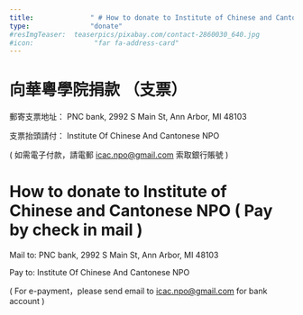 ```yaml
---
title:              " # How to donate to Institute of Chinese and Cantonese NPO"
type:               "donate"
#resImgTeaser:  teaserpics/pixabay.com/contact-2860030_640.jpg
#icon:               "far fa-address-card"
---
```


# 向華粵學院捐款 （支票）

郵寄支票地址： PNC bank, 2992 S Main St, Ann Arbor, MI 48103

支票抬頭請付： Institute Of Chinese And Cantonese NPO

( 如需電子付款，請電郵 icac.npo@gmail.com 索取銀行賬號 )

# How to donate to Institute of Chinese and Cantonese NPO ( Pay by check in mail )

Mail to: PNC bank, 2992 S Main St, Ann Arbor, MI 48103

Pay to: Institute Of Chinese And Cantonese NPO

( For e-payment，please send email to icac.npo@gmail.com for bank account )


